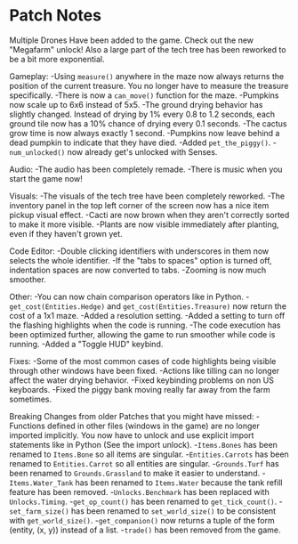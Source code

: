 # Patch Notes

Multiple Drones Have been added to the game. Check out the new "Megafarm" unlock!
Also a large part of the tech tree has been reworked to be a bit more exponential.

Gameplay:
-Using `measure()` anywhere in the maze now always returns the position of the current treasure. You no longer have to measure the treasure specifically.
-There is now a `can_move()` function for the maze.
-Pumpkins now scale up to 6x6 instead of 5x5.
-The ground drying behavior has slightly changed. Instead of drying by 1% every 0.8 to 1.2 seconds, each ground tile now has a 10% chance of drying every 0.1 seconds.
-The cactus grow time is now always exactly 1 second.
-Pumpkins now leave behind a dead pumpkin to indicate that they have died.
-Added `pet_the_piggy()`.
-`num_unlocked()` now already get's unlocked with Senses.

Audio:
-The audio has been completely remade.
-There is music when you start the game now!

Visuals:
-The visuals of the tech tree have been completely reworked.
-The inventory panel in the top left corner of the screen now has a nice item pickup visual effect.
-Cacti are now brown when they aren't correctly sorted to make it more visible.
-Plants are now visible immediately after planting, even if they haven't grown yet.

Code Editor:
-Double clicking identifiers with underscores in them now selects the whole identifier.
-If the "tabs to spaces" option is turned off, indentation spaces are now converted to tabs.
-Zooming is now much smoother.

Other:
-You can now chain comparison operators like in Python.
-`get_cost(Entities.Hedge)` and `get_cost(Entities.Treasure)` now return the cost of a 1x1 maze.
-Added a resolution setting.
-Added a setting to turn off the flashing highlights when the code is running.
-The code execution has been optimized further, allowing the game to run smoother while code is running.
-Added a "Toggle HUD" keybind.

Fixes:
-Some of the most common cases of code highlights being visible through other windows have been fixed.
-Actions like tilling can no longer affect the water drying behavior.
-Fixed keybinding problems on non US keyboards.
-Fixed the piggy bank moving really far away from the farm sometimes.

Breaking Changes from older Patches that you might have missed:
-Functions defined in other files (windows in the game) are no longer imported implicitly. You now have to unlock and use explicit import statements like in Python (See the import unlock).
-`Items.Bones` has been renamed to `Items.Bone` so all items are singular.
-`Entities.Carrots` has been renamed to `Entities.Carrot` so all entities are singular.
-`Grounds.Turf` has been renamed to `Grounds.Grassland` to make it easier to understand.
-`Items.Water_Tank` has been renamed to `Items.Water` because the tank refill feature has been removed.
-`Unlocks.Benchmark` has been replaced with `Unlocks.Timing`.
-`get_op_count()` has been renamed to `get_tick_count()`.
-`set_farm_size()` has been renamed to `set_world_size()` to be consistent with `get_world_size()`.
-`get_companion()` now returns a tuple of the form (entity, (x, y)) instead of a list.
-`trade()` has been removed from the game.